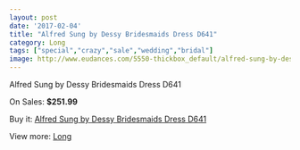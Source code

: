 ```yaml
---
layout: post
date: '2017-02-04'
title: "Alfred Sung by Dessy Bridesmaids Dress D641"
category: Long
tags: ["special","crazy","sale","wedding","bridal"]
image: http://www.eudances.com/5550-thickbox_default/alfred-sung-by-dessy-bridesmaids-dress-d641.jpg
---
```

Alfred Sung by Dessy Bridesmaids Dress D641

On Sales: **$251.99**
<a href="https://www.eudances.com/en/long/1909-alfred-sung-by-dessy-bridesmaids-dress-d641.html"><amp-img layout="responsive" width="600" height="600" src="//www.eudances.com/5550-thickbox_default/alfred-sung-by-dessy-bridesmaids-dress-d641.jpg" alt="Alfred Sung by Dessy Bridesmaids Dress D641 0" /></a>
<a href="https://www.eudances.com/en/long/1909-alfred-sung-by-dessy-bridesmaids-dress-d641.html"><amp-img layout="responsive" width="600" height="600" src="//www.eudances.com/5551-thickbox_default/alfred-sung-by-dessy-bridesmaids-dress-d641.jpg" alt="Alfred Sung by Dessy Bridesmaids Dress D641 1" /></a>

Buy it: [Alfred Sung by Dessy Bridesmaids Dress D641](https://www.eudances.com/en/long/1909-alfred-sung-by-dessy-bridesmaids-dress-d641.html "Alfred Sung by Dessy Bridesmaids Dress D641")

View more: [Long](https://www.eudances.com/en/21-long "Long")